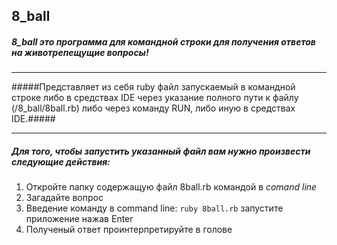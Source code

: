 ## 8_ball
##### 8_ball это программа для командной строки для получения ответов на животрепещущие вопросы!

-----

#####Представляет из себя ruby файл запускаемый в командной строке либо в средствах IDE
через указание полного пути к файлу (/8_ball/8ball.rb) либо через команду RUN, либо иную
в средствах IDE.#####

-----

##### Для того, чтобы запустить указанный файл вам нужно произвести следующие действия:
1. Откройте папку содержащую файл 8ball.rb командой в _comand line_
1. Загадайте вопрос
1. Введение команду в command line: ```ruby 8ball.rb``` запустите приложение нажав Enter
1. Полученый ответ проинтерпретируйте в голове
